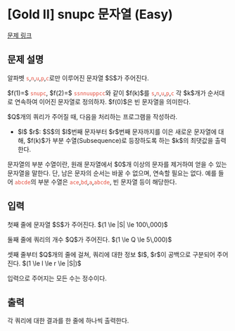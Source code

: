 # [Gold II] snupc 문자열 (Easy)

[문제 링크](https://www.acmicpc.net/problem/34348) 

## 문제 설명

<p>알파벳 <code><span style="color:#e74c3c;">s</span></code>,<code><span style="color:#e74c3c;">n</span></code>,<code><span style="color:#e74c3c;">u</span></code>,<code><span style="color:#e74c3c;">p</span></code>,<code><span style="color:#e74c3c;">c</span></code>로만 이루어진 문자열 $S$가 주어진다.</p>

<p>$f(1)=$ <code><span style="color:#e74c3c;">snupc</span></code>, $f(2)=$ <code><span style="color:#e74c3c;">ssnnuuppcc</span></code>와 같이 $f(k)$를 <code><span style="color:#e74c3c;">s</span></code>,<code><span style="color:#e74c3c;">n</span></code>,<code><span style="color:#e74c3c;">u</span></code>,<code><span style="color:#e74c3c;">p</span></code>,<code><span style="color:#e74c3c;">c</span></code> 각 $k$개가 순서대로 연속하여 이어진 문자열로 정의하자. $f(0)$은 빈 문자열을 의미한다.</p>

<p>$Q$개의 쿼리가 주어질 때, 다음을 처리하는 프로그램을 작성하라.</p>

<ul>
	<li>$l$ $r$: $S$의 $l$번째 문자부터 $r$번째 문자까지를 이은 새로운 문자열에 대해, $f(k)$가 부분 수열(Subsequence)로 등장하도록 하는 $k$의 최댓값을 출력한다.</li>
</ul>

<p>문자열의 부분 수열이란, 원래 문자열에서 $0$개 이상의 문자를 제거하여 얻을 수 있는 문자열을 말한다. 단, 남은 문자의 순서는 바꿀 수 없으며, 연속할 필요는 없다. 예를 들어 <code><span style="color:#e74c3c;">abcde</span></code>의 부분 수열은 <code><span style="color:#e74c3c;">ace</span></code>,<code><span style="color:#e74c3c;">bd</span></code>,<code><span style="color:#e74c3c;">a</span></code>,<code><span style="color:#e74c3c;">abcde</span></code>, 빈 문자열 등이 해당한다.</p>

## 입력 

 <p>첫째 줄에 문자열 $S$가 주어진다. $(1 \le |S| \le 100\,000)$</p>

<p>둘째 줄에 쿼리의 개수 $Q$가 주어진다. $(1 \le Q \le 5\,000)$</p>

<p>셋째 줄부터 $Q$개의 줄에 걸쳐, 쿼리에 대한 정보 $l$, $r$이 공백으로 구분되어 주어진다. $(1 \le l \le r \le |S|)$</p>

<p>입력으로 주어지는 모든 수는 정수이다.</p>

## 출력 

 <p>각 쿼리에 대한 결과를 한 줄에 하나씩 출력한다.</p>

